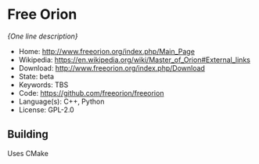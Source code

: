 # Free Orion

_{One line description}_

- Home: http://www.freeorion.org/index.php/Main_Page
- Wikipedia: https://en.wikipedia.org/wiki/Master_of_Orion#External_links
- Download: http://www.freeorion.org/index.php/Download
- State: beta
- Keywords: TBS
- Code: https://github.com/freeorion/freeorion
- Language(s): C++, Python
- License: GPL-2.0

## Building

Uses CMake
